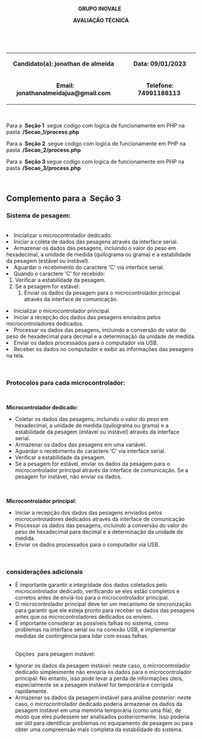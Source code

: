<p dir="ltr" style="text-align:center"><strong>GRUPO INOVALE&nbsp;&nbsp;</strong></p>

<p dir="ltr" style="text-align:center"><strong>AVALIA&Ccedil;&Atilde;O T&Eacute;CNICA</strong></p>

<p style="text-align:center">&nbsp;</p>

<p style="text-align:center">&nbsp;</p>

<table>
	<tbody>
		<tr>
			<td>
			<p dir="ltr" style="text-align:center"><strong>Candidato(a): jonathan de almeida&nbsp;&nbsp;</strong></p>
			</td>
			<td>
			<p dir="ltr" style="text-align:center"><strong>Data: 09/01/2023</strong></p>
			</td>
		</tr>
		<tr>
			<td>
			<p dir="ltr" style="text-align:center"><strong>Email: jonathanalmeidajua@gmail.com&nbsp;&nbsp;</strong></p>
			</td>
			<td>
			<p dir="ltr" style="text-align:center"><strong>Telefone: 74991188113&nbsp;</strong></p>
			</td>
		</tr>
	</tbody>
</table>

<p>&nbsp;</p>

<p>Para a&nbsp;<strong>&nbsp;Se&ccedil;&atilde;o 1&nbsp;</strong> segue codigo com logica de funcionamente em PHP na pasta<strong>&nbsp; /Secao_1/process.php</strong></p>

<p>Para a&nbsp;<strong>&nbsp;Se&ccedil;&atilde;o 2&nbsp;</strong> segue codigo com logica de funcionamente em PHP na pasta<strong>&nbsp; /Secao_2/process.php</strong></p>

<p>Para a&nbsp;<strong>&nbsp;Se&ccedil;&atilde;o 3 </strong> segue codigo com logica de funcionamente em PHP na pasta<strong>&nbsp; /Secao_3/process.php</strong></p>

<p>&nbsp;</p>

<h2><strong>Complemento para a&nbsp;&nbsp;Se&ccedil;&atilde;o 3 </strong></h2>


<h3><strong>Sistema de pesagem:</strong></h3><br>


<li>Inicializar o microcontrolador dedicado.</li>
		<li>Iniciar a coleta de dados das pesagens atrav&eacute;s da interface serial.</li>
<li>Armazenar os dados das pesagens, incluindo o valor do peso em hexadecimal, a unidade de medida (quilograma ou grama) e a estabilidade da pesagem (est&aacute;vel ou inst&aacute;vel).</li>
<li>Aguardar o recebimento do caractere &#39;C&#39; via interface serial.</li>
<li>Quando o caractere &#39;C&#39; for recebido:
<ol>
<li>Verificar a estabilidade da pesagem.</li>
<li>Se a pesagem for est&aacute;vel:
<ol>
<li>Enviar os dados da pesagem para o microcontrolador principal atrav&eacute;s da interface de comunica&ccedil;&atilde;o.
</li>
</ol>
</li>
</ol>
</li>
</ol>
	</li>
	<li>Inicializar o microcontrolador principal.</li>
	<li>Iniciar a recep&ccedil;&atilde;o dos dados das pesagens enviados pelos microcontroladores dedicados.</li>
	<li>Processar os dados das pesagens, incluindo a convers&atilde;o do valor do peso de hexadecimal para decimal e a determina&ccedil;&atilde;o da unidade de medida.</li>
	<li>Enviar os dados processados para o computador via USB.</li>
	<li>Receber os dados no computador e exibir as informa&ccedil;&otilde;es das pesagens na tela.</li>
</ol>

<p>&nbsp;</p>

<h3>Protocolos para cada microcontrolador:</h3>

<p>&nbsp;
<p><strong>Microcontrolador dedicado:</strong></p>
</p>

<ul>
	<li>Coletar os dados das pesagens, incluindo o valor do peso em hexadecimal, a unidade de medida (quilograma ou grama) e a estabilidade da pesagem (est&aacute;vel ou inst&aacute;vel) atrav&eacute;s da interface serial.</li>
	<li>Armazenar os dados das pesagens em uma vari&aacute;vel.</li>
	<li>Aguardar o recebimento do caractere &#39;C&#39; via interface serial.</li>
	<li>Verificar a estabilidade da pesagem.</li>
	<li>Se a pesagem for est&aacute;vel, enviar os dados da pesagem para o microcontrolador principal atrav&eacute;s da interface de comunica&ccedil;&atilde;o. Se a pesagem for inst&aacute;vel, n&atilde;o enviar os dados.</li>
	<br />
	&nbsp;
</ul>

<p><strong>Microcontrolador principal:</strong></p>

<ul>
	<li>Iniciar a recep&ccedil;&atilde;o dos dados das pesagens enviados pelos microcontroladores dedicados atrav&eacute;s da interface de comunica&ccedil;&atilde;o </li>
	<li>Processar os dados das pesagens, incluindo a convers&atilde;o do valor do peso de hexadecimal para decimal e a determina&ccedil;&atilde;o da unidade de medida.</li>
	<li>Enviar os dados processados para o computador via USB.</li>
</ul>

<p>&nbsp;</p>

<h3><strong>considera&ccedil;&otilde;es adicionais&nbsp;</strong></h3>

<ul>
	<li>&Eacute; importante garantir a integridade dos dados coletados pelo microcontrolador dedicado, verificando se eles est&atilde;o completos e corretos antes de envi&aacute;-los para o microcontrolador principal.</li>
	<li>O microcontrolador principal deve ter um mecanismo de sincroniza&ccedil;&atilde;o para garantir que ele esteja pronto para receber os dados das pesagens antes que os microcontroladores dedicados os enviem.</li>
	<li>&Eacute; importante considerar as poss&iacute;veis falhas no sistema, como problemas na interface serial ou na conex&atilde;o USB, e implementar medidas de conting&ecirc;ncia para lidar com essas falhas.</li><br>
<p>Op&ccedil;&otilde;es&nbsp; para pesagem inst&aacute;vel:</p>
<li>Ignorar os dados da pesagem inst&aacute;vel: neste caso, o microcontrolador dedicado simplesmente n&atilde;o enviaria os dados para o microcontrolador principal. No entanto, isso pode levar a perda de informa&ccedil;&otilde;es &uacute;teis, especialmente se a pesagem inst&aacute;vel for tempor&aacute;ria e corrigida rapidamente.</li>
<li>Armazenar os dados da pesagem inst&aacute;vel para an&aacute;lise posterior: neste caso, o microcontrolador dedicado poderia armazenar os dados da pesagem inst&aacute;vel em uma mem&oacute;ria tempor&aacute;ria (como uma fila), de modo que eles pudessem ser analisados posteriormente. Isso poderia ser &uacute;til para identificar problemas no equipamento de pesagem ou para obter uma compreens&atilde;o mais completa da estabilidade do sistema.</li>
</ul>
